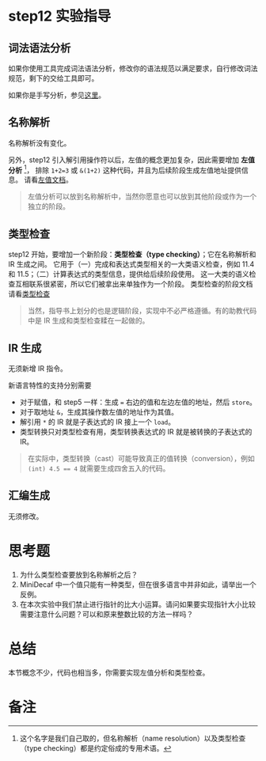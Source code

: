 # step12 实验指导

## 词法语法分析
如果你使用工具完成词法语法分析，修改你的语法规范以满足要求，自行修改词法规范，剩下的交给工具即可。

如果你是手写分析，参见[这里](./manual-parser.md)。

## 名称解析
名称解析没有变化。

另外，step12 引入解引用操作符以后，左值的概念更加复杂，因此需要增加 **左值分析** [^1]，
排除 `1+2=3` 或 `&(1+2)` 这种代码，并且为后续阶段生成左值地址提供信息。
请看[左值文档](./lvalue.md)。
> 左值分析可以放到名称解析中，当然你愿意也可以放到其他阶段或作为一个独立的阶段。

## 类型检查
step12 开始，要增加一个新阶段：**类型检查（type checking）**；它在名称解析和 IR 生成之间。
它用于（一）完成和表达式类型相关的一大类语义检查，例如 11.4 和 11.5；（二）计算表达式的类型信息，提供给后续阶段使用。
这一大类的语义检查互相联系很紧密，所以它们被拿出来单独作为一个阶段。
类型检查的阶段文档请看[类型检查](./typeck.md)
> 当然，指导书上划分的也是逻辑阶段，实现中不必严格遵循。有的助教代码中是 IR 生成和类型检查糅在一起做的。

## IR 生成
无须新增 IR 指令。

新语言特性的支持分别需要
* 对于赋值，和 step5 一样：生成 `=` 右边的值和左边左值的地址，然后 `store`。
* 对于取地址 `&`，生成其操作数左值的地址作为其值。
* 解引用 `*` 的 IR 就是子表达式的 IR 接上一个 `load`。
* 类型转换只对类型检查有用，类型转换表达式的 IR 就是被转换的子表达式的 IR。
    
> 在实际中，类型转换（cast）可能导致真正的值转换（conversion），例如 `(int) 4.5 == 4` 就需要生成四舍五入的代码。

## 汇编生成
无须修改。

# 思考题

1. 为什么类型检查要放到名称解析之后？
2. MiniDecaf 中一个值只能有一种类型，但在很多语言中并非如此，请举出一个反例。
3. 在本次实验中我们禁止进行指针的比大小运算。请问如果要实现指针大小比较需要注意什么问题？可以和原来整数比较的方法一样吗？

# 总结
本节概念不少，代码也相当多，你需要实现左值分析和类型检查。

# 备注
[^1]: 这个名字是我们自己取的，但名称解析（name resolution）以及类型检查（type checking）都是约定俗成的专用术语。
